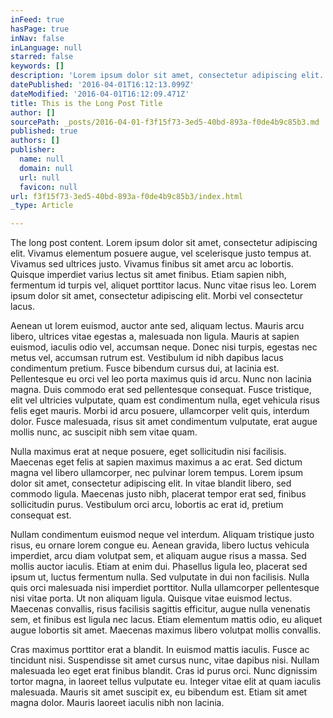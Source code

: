 ```yaml
---
inFeed: true
hasPage: true
inNav: false
inLanguage: null
starred: false
keywords: []
description: 'Lorem ipsum dolor sit amet, consectetur adipiscing elit. Vivamus elementum posuere augue, vel scelerisque justo tempus at. Vivamus sed ultrices justo. Vivamus finibus sit amet arcu ac lobortis. Quisque imperdiet varius lectus sit amet finibus. Etiam sapien nibh, fermentum id turpis vel, aliquet porttitor lacus. Nunc vitae risus leo. Lorem ipsum dolor sit amet, consectetur adipiscing elit. Morbi vel consectetur lacus.'
datePublished: '2016-04-01T16:12:13.099Z'
dateModified: '2016-04-01T16:12:09.471Z'
title: This is the Long Post Title
author: []
sourcePath: _posts/2016-04-01-f3f15f73-3ed5-40bd-893a-f0de4b9c85b3.md
published: true
authors: []
publisher:
  name: null
  domain: null
  url: null
  favicon: null
url: f3f15f73-3ed5-40bd-893a-f0de4b9c85b3/index.html
_type: Article

---
```

The long post content. Lorem ipsum dolor sit amet, consectetur adipiscing elit. Vivamus elementum posuere augue, vel scelerisque justo tempus at. Vivamus sed ultrices justo. Vivamus finibus sit amet arcu ac lobortis. Quisque imperdiet varius lectus sit amet finibus. Etiam sapien nibh, fermentum id turpis vel, aliquet porttitor lacus. Nunc vitae risus leo. Lorem ipsum dolor sit amet, consectetur adipiscing elit. Morbi vel consectetur lacus.

Aenean ut lorem euismod, auctor ante sed, aliquam lectus. Mauris arcu libero, ultrices vitae egestas a, malesuada non ligula. Mauris at sapien euismod, iaculis odio vel, accumsan neque. Donec nisi turpis, egestas nec metus vel, accumsan rutrum est. Vestibulum id nibh dapibus lacus condimentum pretium. Fusce bibendum cursus dui, at lacinia est. Pellentesque eu orci vel leo porta maximus quis id arcu. Nunc non lacinia magna. Duis commodo erat sed pellentesque consequat. Fusce tristique, elit vel ultricies vulputate, quam est condimentum nulla, eget vehicula risus felis eget mauris. Morbi id arcu posuere, ullamcorper velit quis, interdum dolor. Fusce malesuada, risus sit amet condimentum vulputate, erat augue mollis nunc, ac suscipit nibh sem vitae quam.

Nulla maximus erat at neque posuere, eget sollicitudin nisi facilisis. Maecenas eget felis at sapien maximus maximus a ac erat. Sed dictum magna vel libero ullamcorper, nec pulvinar lorem tempus. Lorem ipsum dolor sit amet, consectetur adipiscing elit. In vitae blandit libero, sed commodo ligula. Maecenas justo nibh, placerat tempor erat sed, finibus sollicitudin purus. Vestibulum orci arcu, lobortis ac erat id, pretium consequat est.

Nullam condimentum euismod neque vel interdum. Aliquam tristique justo risus, eu ornare lorem congue eu. Aenean gravida, libero luctus vehicula imperdiet, arcu diam volutpat sem, et aliquam augue risus a massa. Sed mollis auctor iaculis. Etiam at enim dui. Phasellus ligula leo, placerat sed ipsum ut, luctus fermentum nulla. Sed vulputate in dui non facilisis. Nulla quis orci malesuada nisi imperdiet porttitor. Nulla ullamcorper pellentesque nisi vitae porta. Ut non aliquam ligula. Quisque vitae euismod lectus. Maecenas convallis, risus facilisis sagittis efficitur, augue nulla venenatis sem, et finibus est ligula nec lacus. Etiam elementum mattis odio, eu aliquet augue lobortis sit amet. Maecenas maximus libero volutpat mollis convallis.

Cras maximus porttitor erat a blandit. In euismod mattis iaculis. Fusce ac tincidunt nisi. Suspendisse sit amet cursus nunc, vitae dapibus nisi. Nullam malesuada leo eget erat finibus blandit. Cras id purus orci. Nunc dignissim tortor magna, in laoreet tellus vulputate eu. Integer vitae elit at quam iaculis malesuada. Mauris sit amet suscipit ex, eu bibendum est. Etiam sit amet magna dolor. Mauris laoreet iaculis nibh non lacinia.